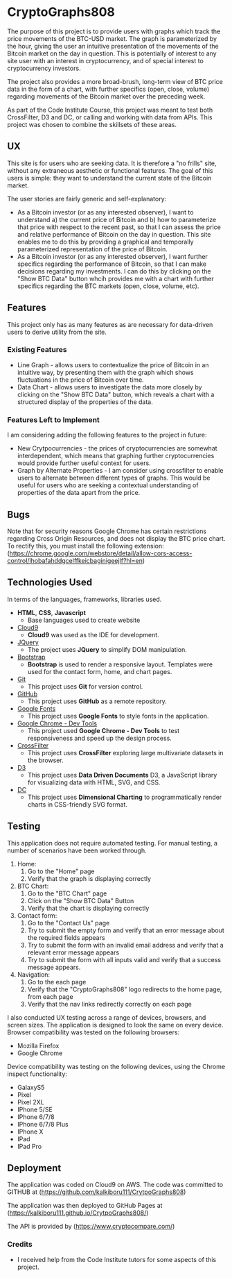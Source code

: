 
# CryptoGraphs808

The purpose of this project is to provide users with graphs which track the price movements of the BTC-USD market. The graph is parameterized by the hour, giving the user an intuitive presentation of the movements of the Bitcoin market on the day in question. This is potentially of interest to any site user with an interest in cryptocurrency, and of special interest to cryptocurrency investors. 

The project also provides a more broad-brush, long-term view of BTC price data in the form of a chart, with further specifics (open, close, volume) regarding movements of the Bitcoin market over the preceding week. 

As part of the Code Institute Course, this project was meant to test both CrossFilter, D3 and DC, or calling and working with data from APIs. This project was chosen to combine the skillsets of these areas. 
 
## UX
 
This site is for users who are seeking data. It is therefore a "no frills" site, without any extraneous aesthetic or functional features. The goal of this users is simple: they want to understand the current state of the Bitcoin market. 

The user stories are fairly generic and self-explanatory:
- As a Bitcoin investor (or as any interested observer), I want to understand a) the current price of Bitcoin and b) how to parameterize that price with respect to the recent past, so that I can assess the price and relative performance of Bitcoin on the day in question. This site enables me to do this by providing a graphical and temporally parameterized representation of the price of Bitcoin.
- As a Bitcoin investor  (or as any interested observer), I want further specifics regarding the performance of Bitcoin, so that I can make decisions regarding my investments. I can do this by clicking on the "Show BTC Data" button whcih provides me with a chart with further specifics regarding the BTC markets (open, close, volume, etc). 

## Features

This project only has as many features as are necessary for data-driven users to derive utility from the site.
 
### Existing Features
- Line Graph - allows users to contextualize the price of Bitcoin in an intuitive way, by presenting them with the graph which shows fluctuations in the price of Bitcoin over time. 
- Data Chart - allows users to investigate the data more closely by clicking on the "Show BTC Data" button, which reveals a chart with a structured display of the properties of the data. 

### Features Left to Implement
I am considering adding the following features to the project in future:
- New Crytpocurrencies - the prices of cryptocurrencies are somewhat interdependent, which means that graphing further cryptocurrencies would provide further useful context for users. 
- Graph by Alternate Properties - I am consider using crossfilter to enable users to alternate between different types of graphs. This would be useful for users who are seeking a contextual understanding of properties of the data apart from the price.  

## Bugs 

Note that for security reasons Google Chrome has certain restrictions regarding Cross Origin Resources, and does not display the BTC price chart. To rectify this, you must install the following extension: (https://chrome.google.com/webstore/detail/allow-cors-access-control/lhobafahddgcelffkeicbaginigeejlf?hl=en)


## Technologies Used

In terms of the languages, frameworks, libraries used.

- **HTML**, **CSS**, **Javascript**
  - Base languages used to create website
- [Cloud9](https://aws.amazon.com/cloud9/) 
    - **Cloud9** was used as the IDE for development.
- [JQuery](https://jquery.com)
    - The project uses **JQuery** to simplify DOM manipulation.
- [Bootstrap](http://getbootstrap.com/)
    - **Bootstrap** is used to render a responsive layout. Templates were used for the contact form, home, and chart pages. 
- [Git](https://git-scm.com)
    - This project uses **Git** for version control. 
- [GitHub](https://github.com/)
    - This project uses **GitHub** as a remote repository.
- [Google Fonts](https://fonts.google.com/)
    - This project uses **Google Fonts** to style fonts in the application.
- [Google Chrome - Dev Tools](https://www.google.com/chrome/)
    - This project used **Google Chrome - Dev Tools** to test responsiveness and speed up the design process.
- [CrossFilter](https://github.com/crossfilter/crossfilter)
    - This project uses **CrossFilter** exploring large multivariate datasets in the browser.
- [D3](https://d3js.org/)
    - This project uses **Data Driven Documents** D3, a JavaScript library for visualizing data with HTML, SVG, and CSS.
- [DC](https://dc-js.github.io/dc.js/)
    - This project uses **Dimensional Charting** to programmatically render charts in CSS-friendly SVG format.

## Testing

This application does not require automated testing. For manual testing, a number of scenarios have been worked through.


1. Home:
    1. Go to the "Home" page
    2. Verify that the graph is displaying correctly
2. BTC Chart:
    1. Go to the "BTC Chart" page
    2. Click on the "Show BTC Data" Button 
    2. Verify that the chart is displaying correctly
3. Contact form:
    1. Go to the "Contact Us" page
    2. Try to submit the empty form and verify that an error message about the required fields appears
    3. Try to submit the form with an invalid email address and verify that a relevant error message appears
    4. Try to submit the form with all inputs valid and verify that a success message appears.
4. Navigation:
    1. Go to the each page
    2. Verify that the "CryptoGraphs808" logo redirects to the home page, from each page
    3. Verify that the nav links redirectly correctly on each page

I also conducted UX testing across a range of devices, browsers, and screen sizes. The application is designed to look the same on every device. Browser compatibility was tested on the following browsers: 
- Mozilla Firefox 
- Google Chrome

Device compatibility was testing on the following devices, using the Chrome inspect functionality:
- GalaxyS5
- Pixel
- Pixel 2XL
- IPhone 5/SE
- IPhone 6/7/8
- IPhone 6/7/8 Plus
- IPhone X
- IPad
- IPad Pro

## Deployment

The application was coded on Cloud9 on AWS. The code was committed to GITHUB at (https://github.com/kalkiboru111/CrytpoGraphs808)

The application was then deployed to GitHub Pages at (https://kalkiboru111.github.io/CrytpoGraphs808/)

The API is provided by (https://www.cryptocompare.com/)

### Credits

- I received help from the Code Institute tutors for some aspects of this project.
